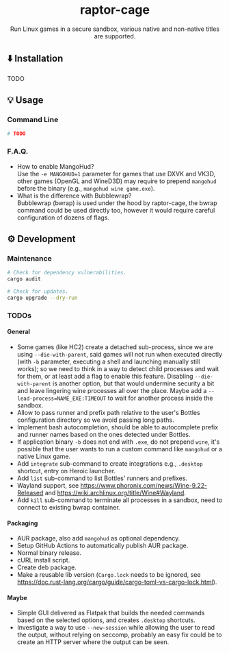 <div align="center">
  <h1>
    raptor-cage
  </h1>
  <p>
    Run Linux games in a secure sandbox, various native and non-native titles are supported.
  </p>
</div>

## ⬇️ Installation

TODO

## 💡 Usage

### Command Line

```bash
# TODO
```

### F.A.Q.

* How to enable MangoHud?  
  Use the `-e MANGOHUD=1` parameter for games that use DXVK and VK3D, other games (OpenGL and WineD3D) may require to prepend `mangohud` before the binary (e.g., `mangohud wine game.exe`).
* What is the difference with Bubblewrap?  
  Bubblewrap (bwrap) is used under the hood by raptor-cage, the bwrap command could be used directly too, however it would require careful configuration of dozens of flags.

## ⚙️ Development

### Maintenance

```bash
# Check for dependency vulnerabilities.
cargo audit

# Check for updates.
cargo upgrade --dry-run
```

### TODOs

#### General

* Some games (like HC2) create a detached sub-process, since we are using `--die-with-parent`, said games will not run when executed directly (with `-b` parameter, executing a shell and launching manually still works); so we need to think in a way to detect child processes and wait for them, or at least add a flag to enable this feature. Disabling `--die-with-parent` is another option, but that would undermine security a bit and leave lingering wine processes all over the place. Maybe add a `--lead-process=NAME_EXE:TIMEOUT` to wait for another process inside the sandbox.
* Allow to pass runner and prefix path relative to the user's Bottles configuration directory so we avoid passing long paths.
* Implement bash autocompletion, should be able to autocomplete prefix and runner names based on the ones detected under Bottles.
* If application binary `-b` does not end with `.exe`, do not prepend `wine`, it's possible that the user wants to run a custom command like `mangohud` or a native Linux game.
* Add `integrate` sub-command to create integrations e.g., `.desktop` shortcut, entry on Heroic launcher.
* Add `list` sub-command to list Bottles' runners and prefixes.
* Wayland support, see https://www.phoronix.com/news/Wine-9.22-Released and https://wiki.archlinux.org/title/Wine#Wayland.
* Add `kill` sub-command to terminate all processes in a sandbox, need to connect to existing bwrap container.

#### Packaging

* AUR package, also add `mangohud` as optional dependency.
* Setup GitHub Actions to automatically publish AUR package.
* Normal binary release.
* cURL install script.
* Create deb package.
* Make a reusable lib version (`Cargo.lock` needs to be ignored, see https://doc.rust-lang.org/cargo/guide/cargo-toml-vs-cargo-lock.html).

#### Maybe

* Simple GUI delivered as Flatpak that builds the needed commands based on the selected options, and creates `.desktop` shortcuts.
* Investigate a way to use `--new-session` while allowing the user to read the output, without relying on seccomp, probably an easy fix could be to create an HTTP server where the output can be seen.
